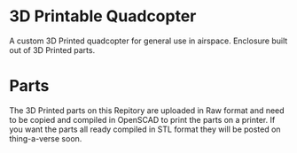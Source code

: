 3D Printable Quadcopter
=======================

A custom 3D Printed quadcopter for general use in airspace. Enclosure built out of 3D Printed parts.


Parts
=======================

The 3D Printed parts on this Repitory are uploaded in Raw format and need to be copied and compiled in OpenSCAD to print the parts on a printer. If you want the parts all ready compiled in STL format they will be posted on thing-a-verse soon.
